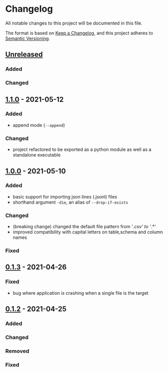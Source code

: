 # Changelog

All notable changes to this project will be documented in this file.

The format is based on [Keep a Changelog](https://keepachangelog.com/en/1.0.0/),
and this project adheres to [Semantic Versioning](https://semver.org/spec/v2.0.0.html).

## [Unreleased]

### Added
### Changed

## [1.1.0] - 2021-05-12

### Added

 - append mode (`--append`)

### Changed

 - project refactored to be exported as a python module as well as a standalone executable 

## [1.0.0] - 2021-05-10

### Added

 - basic support for importing json lines (.jsonl) files
 - shorthand argument `-die`, an alias of `--drop-if-exists`

### Changed

 - (breaking change) changed the default file pattern from '*.csv' to '*.*'
 - improved compatibility with capital letters on table,schema and column names

### Fixed

## [0.1.3] - 2021-04-26

### Fixed
 - bug where application is crashing when a single file is the target

## [0.1.2] - 2021-04-25

### Added

### Changed

### Removed

### Fixed

[unreleased]: https://github.com/halx4/fortosto/compare/v1.1.0...HEAD

[1.1.0]: https://github.com/halx4/fortosto/releases/tag/v1.1.0
[1.0.0]: https://github.com/halx4/fortosto/releases/tag/v1.0.0
[0.1.3]: https://github.com/halx4/fortosto/releases/tag/v0.1.3
[0.1.2]: https://github.com/halx4/fortosto/releases/tag/v0.1.2
